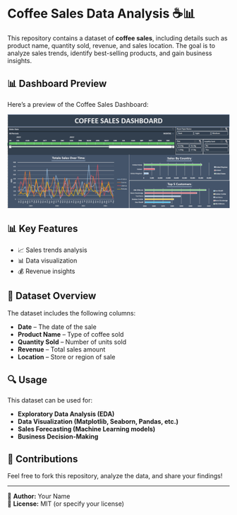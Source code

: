 # Coffee Sales Data Analysis ☕📊
This repository contains a dataset of **coffee sales**, including details such as product name, quantity sold, revenue, and sales location. The goal is to analyze sales trends, identify best-selling products, and gain business insights. 

## 📊 Dashboard Preview  
Here’s a preview of the Coffee Sales Dashboard:  

![Coffee Sales Dashboard](dashboard.png)

## 📊 Key Features  
- 📈 Sales trends analysis  
- 📊 Data visualization  
- 💰 Revenue insights  

## 📂 Dataset Overview  
The dataset includes the following columns:  
- **Date** – The date of the sale  
- **Product Name** – Type of coffee sold  
- **Quantity Sold** – Number of units sold  
- **Revenue** – Total sales amount  
- **Location** – Store or region of sale  

## 🔍 Usage  
This dataset can be used for:  
- **Exploratory Data Analysis (EDA)**  
- **Data Visualization (Matplotlib, Seaborn, Pandas, etc.)**  
- **Sales Forecasting (Machine Learning models)**  
- **Business Decision-Making**  

## 🚀 Contributions  
Feel free to fork this repository, analyze the data, and share your findings!  

---

📌 **Author:** Your Name  
📌 **License:** MIT (or specify your license)  
